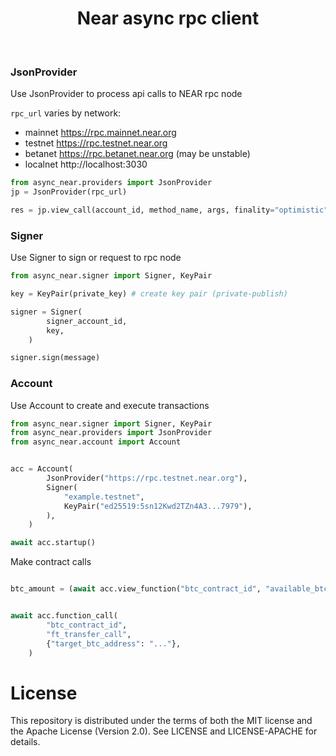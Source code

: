 <h1 align="center">
Near async rpc client
</h1><br>



### JsonProvider

Use JsonProvider to process api calls to NEAR rpc node

`rpc_url` varies by network:

- mainnet https://rpc.mainnet.near.org
- testnet https://rpc.testnet.near.org
- betanet https://rpc.betanet.near.org (may be unstable)
- localnet http://localhost:3030

```python
from async_near.providers import JsonProvider
jp = JsonProvider(rpc_url)

res = jp.view_call(account_id, method_name, args, finality="optimistic")
```


### Signer

Use Signer to sign or request to rpc node
    
```python
from async_near.signer import Signer, KeyPair

key = KeyPair(private_key) # create key pair (private-publish)

signer = Signer(
        signer_account_id,
        key,
    )

signer.sign(message)
```


### Account

Use Account to create and execute transactions
    
```python
from async_near.signer import Signer, KeyPair
from async_near.providers import JsonProvider
from async_near.account import Account


acc = Account(
        JsonProvider("https://rpc.testnet.near.org"),
        Signer(
            "example.testnet",
            KeyPair("ed25519:5sn12Kwd2TZn4A3...7979"),
        ),
    )

await acc.startup()
```

Make contract calls

```python

btc_amount = (await acc.view_function("btc_contract_id", "available_btc", {})).result


await acc.function_call(
        "btc_contract_id",
        "ft_transfer_call",
        {"target_btc_address": "..."},
    )
```




# License

This repository is distributed under the terms of both the MIT license and the Apache License (Version 2.0). See LICENSE and LICENSE-APACHE for details.